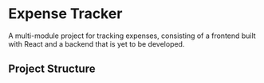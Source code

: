 # Expense Tracker

A multi-module project for tracking expenses, consisting of a frontend built with React and a backend that is yet to be developed.

## Project Structure